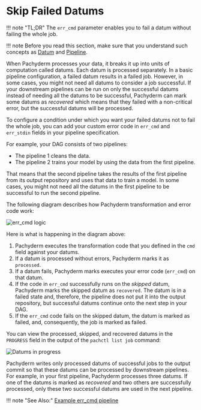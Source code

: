 # Skip Failed Datums

!!! note "TL;DR" The `err_cmd` parameter enables you to fail a datum without
failing the whole job.

!!! note Before you read this section, make sure that you understand such
concepts as [Datum](../../concepts/pipeline-concepts/datum/) and
[Pipeline](../../concepts/pipeline-concepts/pipeline/).

When Pachyderm processes your data, it breaks it up into units of computation
called datums. Each datum is processed separately. In a basic pipeline
configuration, a failed datum results in a failed job. However, in some cases,
you might not need all datums to consider a job successful. If your downstream
pipelines can be run on only the successful datums instead of needing all the
datums to be successful, Pachyderm can mark some datums as _recovered_ which
means that they failed with a non-critical error, but the successful datums will
be processed.

To configure a condition under which you want your failed datums not to fail the
whole job, you can add your custom error code in `err_cmd` and `err_stdin`
fields in your pipeline specification.

For example, your DAG consists of two pipelines:

-   The pipeline 1 cleans the data.
-   The pipeline 2 trains your model by using the data from the first pipeline.

That means that the second pipeline takes the results of the first pipeline from
its output repository and uses that data to train a model. In some cases, you
might not need all the datums in the first pipeline to be successful to run the
second pipeline.

The following diagram describes how Pachyderm transformation and error code
work:

![err_cmd logic](../assets/images/err_cmd_workflow.svg)

Here is what is happening in the diagram above:

1. Pachyderm executes the transformation code that you defined in the `cmd`
   field against your datums.
1. If a datum is processed without errors, Pachyderm marks it as `processed`.
1. If a datum fails, Pachyderm marks executes your error code (`err_cmd`) on
   that datum.
1. If the code in `err_cmd` successfully runs on the _skipped_ datum, Pachyderm
   marks the skipped datum as `recovered`. The datum is in a failed state and,
   therefore, the pipeline does not put it into the output repository, but
   successful datums continue onto the next step in your DAG.
1. If the `err_cmd` code fails on the skipped datum, the datum is marked as
   failed, and, consequently, the job is marked as failed.

You can view the processed, skipped, and recovered datums in the `PROGRESS`
field in the output of the `pachctl list job` command:

![Datums in progress](../assets/images/datums_in_progress.svg)

Pachyderm writes only processed datums of successful jobs to the output commit
so that these datums can be processed by downstream pipelines. For example, in
your first pipeline, Pachyderm processes three datums. If one of the datums is
marked as _recovered_ and two others are successfully processed, only these two
successful datums are used in the next pipeline.

!!! note "See Also:"
[Example err_cmd pipeline](https://github.com/pachyderm/pachyderm/tree/master/examples/err_cmd/)
